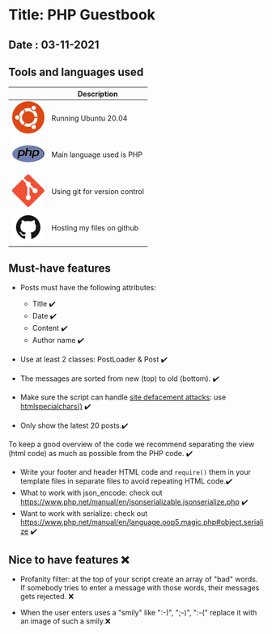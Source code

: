 # Title: PHP Guestbook
## Date : 03-11-2021

## Tools and languages used

|  | Description |
| ----------- | ----------- |
| ![ubuntu](IMG/ubuntu.png) | Running Ubuntu 20.04 |
| ![php](IMG/php-logo.jpg) | Main language used is PHP |
| ![git](IMG/git.png) | Using git for version control |
| ![github](IMG/github.png) | Hosting my files on github |
## Must-have features
- Posts must have the following attributes:
    * Title ✔️
    * Date ✔️
    * Content ✔️
    * Author name ✔️

- Use at least 2 classes: PostLoader & Post ✔️
- The messages are sorted from new (top) to old (bottom). ✔️
- Make sure the script can handle [site defacement attacks](https://en.wikipedia.org/wiki/Website_defacement): use [htmlspecialchars()](https://www.php.net/htmlspecialchars) ✔️
- Only show the latest 20 posts.✔️

To keep a good overview of the code we recommend separating the view (html code) as much as possible from the PHP code. ✔️
- Write your footer and header HTML code and `require()` them in your template files in separate files to avoid repeating HTML code.✔️
- What to work with json_encode: check out https://www.php.net/manual/en/jsonserializable.jsonserialize.php ✔️
- Want to work with serialize: check out https://www.php.net/manual/en/language.oop5.magic.php#object.serialize ✔️


## Nice to have features  ❌
- Profanity filter: at the top of your script create an array of "bad" words. If somebody tries to enter a message with those words, their messages gets rejected. ❌

- When the user enters uses a "smily" like ":-)", ";-)", ":-(" replace it with an image of such a smily.❌
